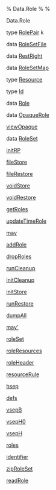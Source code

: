 % Data.Role
% 
% 

Data.Role

type [RolePair](Data-Role.html#t:RolePair) k

data [RoleSetFile](Data-Role.html#t:RoleSetFile)

data [RestRight](Data-Role.html#t:RestRight)

data [RoleSetMap](Data-Role.html#t:RoleSetMap)

type [Resource](Data-Role.html#t:Resource)

type [Id](Data-Role.html#t:Id)

data [Role](Data-Role.html#t:Role)

data [OpaqueRole](Data-Role.html#t:OpaqueRole)

[viewOpaque](Data-Role.html#v:viewOpaque)

data [RoleSet](Data-Role.html#t:RoleSet)

[initRP](Data-Role.html#v:initRP)

[fileStore](Data-Role.html#v:fileStore)

[fileRestore](Data-Role.html#v:fileRestore)

[voidStore](Data-Role.html#v:voidStore)

[voidRestore](Data-Role.html#v:voidRestore)

[getRoles](Data-Role.html#v:getRoles)

[updateTimeRole](Data-Role.html#v:updateTimeRole)

[may](Data-Role.html#v:may)

[addRole](Data-Role.html#v:addRole)

[dropRoles](Data-Role.html#v:dropRoles)

[runCleanup](Data-Role.html#v:runCleanup)

[initCleanup](Data-Role.html#v:initCleanup)

[initStore](Data-Role.html#v:initStore)

[runRestore](Data-Role.html#v:runRestore)

[dumpAll](Data-Role.html#v:dumpAll)

[may'](Data-Role.html#v:may-39-)

[roleSet](Data-Role.html#v:roleSet)

[roleResources](Data-Role.html#v:roleResources)

[roleHeader](Data-Role.html#v:roleHeader)

[resourceRule](Data-Role.html#v:resourceRule)

[hsep](Data-Role.html#v:hsep)

[defs](Data-Role.html#v:defs)

[vsepB](Data-Role.html#v:vsepB)

[vsepH0](Data-Role.html#v:vsepH0)

[vsepH](Data-Role.html#v:vsepH)

[roles](Data-Role.html#v:roles)

[identifier](Data-Role.html#v:identifier)

[zipRoleSet](Data-Role.html#v:zipRoleSet)

[readRole](Data-Role.html#v:readRole)

